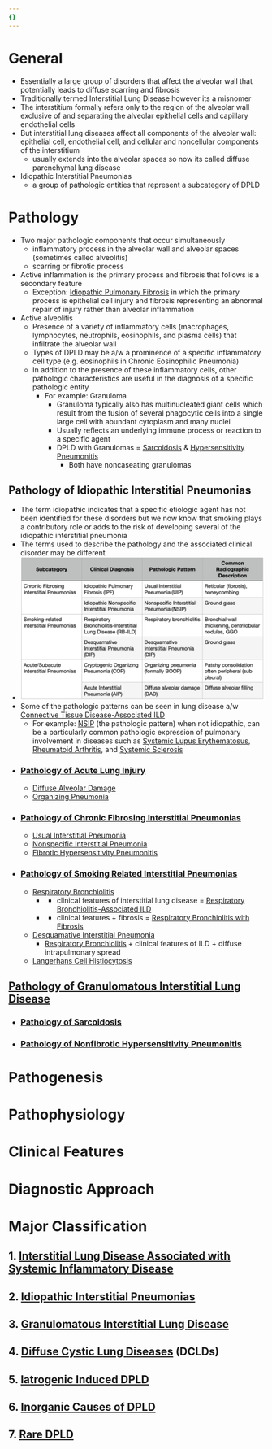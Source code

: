```yaml
---
{}
---
```

   
# General   
   
- Essentially a large group of disorders that affect the alveolar wall that potentially leads to diffuse scarring and fibrosis   
- Traditionally termed Interstitial Lung Disease however its a misnomer   
- The interstitium formally refers only to the region of the alveolar wall exclusive of and separating the alveolar epithelial cells and capillary endothelial cells   
- But interstitial lung diseases affect all components of the alveolar wall: epithelial cell, endothelial cell, and cellular and noncellular components of the interstitium   
	- usually extends into the alveolar spaces so now its called diffuse parenchymal lung disease   
- Idiopathic Interstitial Pneumonias   
	- a group of pathologic entities that represent a subcategory of DPLD   
   
# Pathology   
   
- Two major pathologic components that occur simultaneously   
	- inflammatory process in the alveolar wall and alveolar spaces (sometimes called alveolitis)   
	- scarring or fibrotic process   
- Active inflammation is the primary process and fibrosis that follows is a secondary feature   
	- Exception: [Idiopathic Pulmonary Fibrosis](../../Pulmonary%20Medicine/02.%20Diseases%20of%20the%20Lung%20Parenchyma/02.1.%20Diffuse%20Parenchymal%20Lung%20Disease/Idiopathic%20Interstitial%20Pneumonias/Chronic%20Fibrosing%20Interstitial%20Pneumonias/Idiopathic%20Pulmonary%20Fibrosis.md) in which the primary process is epithelial cell injury and fibrosis representing an abnormal repair of injury rather than alveolar inflammation   
- Active alveolitis   
	- Presence of a variety of inflammatory cells (macrophages, lymphocytes, neutrophils, eosinophils, and plasma cells) that infiltrate the alveolar wall   
	- Types of DPLD may be a/w a prominence of a specific inflammatory cell type (e.g. eosinophils in Chronic Eosinophilic Pneumonia)   
	- In addition to the presence of these inflammatory cells, other pathologic characteristics are useful in the diagnosis of a specific pathologic entity   
		- For example: Granuloma   
			- Granuloma typically also has multinucleated giant cells which result from the fusion of several phagocytic cells into a single large cell with abundant cytoplasm and many nuclei   
			- Usually reflects an underlying immune process or reaction to a specific agent   
			- DPLD with Granulomas = [Sarcoidosis](../../Pulmonary%20Medicine/02.%20Diseases%20of%20the%20Lung%20Parenchyma/02.1.%20Diffuse%20Parenchymal%20Lung%20Disease/Granulomatous%20Interstitial%20Lung%20Disease/Sarcoidosis.md) & [Hypersensitivity Pneumonitis](../../Pulmonary%20Medicine/02.%20Diseases%20of%20the%20Lung%20Parenchyma/02.1.%20Diffuse%20Parenchymal%20Lung%20Disease/Granulomatous%20Interstitial%20Lung%20Disease/Hypersensitivity%20Pneumonitis.md)   
				- Both have noncaseating granulomas   
## Pathology of Idiopathic Interstitial Pneumonias   
   
- The term idiopathic indicates that a specific etiologic agent has not been identified for these disorders but we now know that smoking plays a contributory role or adds to the risk of developing several of the idiopathic interstitial pneumonia   
- The terms used to describe the pathology and the associated clinical disorder may be different   
- ![](../../Pulmonary%20Medicine/02.%20Diseases%20of%20the%20Lung%20Parenchyma/attachments/Pasted%20image%2020220310111255.png)   
- Some of the pathologic patterns can be seen in lung disease a/w [Connective Tissue Disease-Associated ILD](../../Pulmonary%20Medicine/02.%20Diseases%20of%20the%20Lung%20Parenchyma/02.1.%20Diffuse%20Parenchymal%20Lung%20Disease/Interstitial%20Lung%20Disease%20Associated%20with%20Systemic%20Inflammatory%20Disease/Connective%20Tissue%20Disease-Associated%20ILD.md)   
	- For example: [NSIP](/not_created.md) (the pathologic pattern) when not idiopathic, can be a particularly common pathologic expression of pulmonary involvement in diseases such as [Systemic Lupus Erythematosus](../../Pulmonary%20Medicine/02.%20Diseases%20of%20the%20Lung%20Parenchyma/02.1.%20Diffuse%20Parenchymal%20Lung%20Disease/Interstitial%20Lung%20Disease%20Associated%20with%20Systemic%20Inflammatory%20Disease/Connective%20Tissue%20Disease-Associated%20ILD/Systemic%20Lupus%20Erythematosus.md), [Rheumatoid Arthritis](../../Pulmonary%20Medicine/02.%20Diseases%20of%20the%20Lung%20Parenchyma/02.1.%20Diffuse%20Parenchymal%20Lung%20Disease/Interstitial%20Lung%20Disease%20Associated%20with%20Systemic%20Inflammatory%20Disease/Connective%20Tissue%20Disease-Associated%20ILD/Rheumatoid%20Arthritis.md), and [Systemic Sclerosis](../../Pulmonary%20Medicine/02.%20Diseases%20of%20the%20Lung%20Parenchyma/02.1.%20Diffuse%20Parenchymal%20Lung%20Disease/Interstitial%20Lung%20Disease%20Associated%20with%20Systemic%20Inflammatory%20Disease/Connective%20Tissue%20Disease-Associated%20ILD/Systemic%20Sclerosis.md)   
- ### [Pathology of Acute Lung Injury](../../Pulmonary%20Medicine/13.%20Pulmonary%20Pathology/Pathology%20of%20Parenchymal%20Diseases/Pathology%20of%20Acute%20Lung%20Injury.md)   
	- [Diffuse Alveolar Damage](../../Pulmonary%20Medicine/13.%20Pulmonary%20Pathology/Pathology%20of%20Parenchymal%20Diseases/Pathology%20of%20Acute%20Lung%20Injury/Diffuse%20Alveolar%20Damage.md)   
	- [Organizing Pneumonia](../../Pulmonary%20Medicine/13.%20Pulmonary%20Pathology/Pathology%20of%20Parenchymal%20Diseases/Pathology%20of%20Acute%20Lung%20Injury/Organizing%20Pneumonia.md)   
- ### [Pathology of Chronic Fibrosing Interstitial Pneumonias](../../Pulmonary%20Medicine/13.%20Pulmonary%20Pathology/Pathology%20of%20Parenchymal%20Diseases/Pathology%20of%20Chronic%20Fibrosing%20Interstitial%20Pneumonias.md)   
	- [Usual Interstitial Pneumonia](../../Pulmonary%20Medicine/13.%20Pulmonary%20Pathology/Pathology%20of%20Parenchymal%20Diseases/Pathology%20of%20Chronic%20Fibrosing%20Interstitial%20Pneumonias/Usual%20Interstitial%20Pneumonia.md)   
	- [Nonspecific Interstitial Pneumonia](../../Pulmonary%20Medicine/13.%20Pulmonary%20Pathology/Pathology%20of%20Parenchymal%20Diseases/Pathology%20of%20Chronic%20Fibrosing%20Interstitial%20Pneumonias/Nonspecific%20Interstitial%20Pneumonia.md)   
	- [Fibrotic Hypersensitivity Pneumonitis](../../Pulmonary%20Medicine/13.%20Pulmonary%20Pathology/Pathology%20of%20Parenchymal%20Diseases/Pathology%20of%20Chronic%20Fibrosing%20Interstitial%20Pneumonias/Fibrotic%20Hypersensitivity%20Pneumonitis.md)   
- ### [Pathology of Smoking Related Interstitial Pneumonias](../../Pulmonary%20Medicine/13.%20Pulmonary%20Pathology/Pathology%20of%20Parenchymal%20Diseases/Pathology%20of%20Smoking%20Related%20Interstitial%20Pneumonias.md)   
	- [Respiratory Bronchiolitis](../../Pulmonary%20Medicine/13.%20Pulmonary%20Pathology/Pathology%20of%20Parenchymal%20Diseases/Pathology%20of%20Smoking%20Related%20Interstitial%20Pneumonias/Respiratory%20Bronchiolitis.md)   
		- + clinical features of interstitial lung disease = [Respiratory Bronchiolitis-Associated ILD](../../Pulmonary%20Medicine/02.%20Diseases%20of%20the%20Lung%20Parenchyma/02.1.%20Diffuse%20Parenchymal%20Lung%20Disease/Idiopathic%20Interstitial%20Pneumonias/Smoking%20Related%20Interstitial%20Pneumonia/Respiratory%20Bronchiolitis-Associated%20ILD.md)   
		- - clinical features + fibrosis = [Respiratory Bronchiolitis with Fibrosis](/not_created.md)   
	- [Desquamative Interstitial Pneumonia](../../Pulmonary%20Medicine/02.%20Diseases%20of%20the%20Lung%20Parenchyma/02.1.%20Diffuse%20Parenchymal%20Lung%20Disease/Idiopathic%20Interstitial%20Pneumonias/Smoking%20Related%20Interstitial%20Pneumonia/Desquamative%20Interstitial%20Pneumonia.md)   
		- [Respiratory Bronchiolitis](../../Pulmonary%20Medicine/13.%20Pulmonary%20Pathology/Pathology%20of%20Parenchymal%20Diseases/Pathology%20of%20Smoking%20Related%20Interstitial%20Pneumonias/Respiratory%20Bronchiolitis.md) + clinical features of ILD + diffuse intrapulmonary spread   
	- [Langerhans Cell Histiocytosis](../../Pulmonary%20Medicine/13.%20Pulmonary%20Pathology/Pathology%20of%20Parenchymal%20Diseases/Pathology%20of%20Smoking%20Related%20Interstitial%20Pneumonias/Langerhans%20Cell%20Histiocytosis.md)   
## [Pathology of Granulomatous Interstitial Lung Disease](../../Pulmonary%20Medicine/13.%20Pulmonary%20Pathology/Pathology%20of%20Parenchymal%20Diseases/Pathology%20of%20Granulomatous%20Interstitial%20Lung%20Disease.md)   
   
- ### [Pathology of Sarcoidosis](../../Pulmonary%20Medicine/13.%20Pulmonary%20Pathology/Pathology%20of%20Parenchymal%20Diseases/Pathology%20of%20Granulomatous%20Interstitial%20Lung%20Disease/Pathology%20of%20Sarcoidosis.md)   
- ### [Pathology of Nonfibrotic Hypersensitivity Pneumonitis](../../Pulmonary%20Medicine/13.%20Pulmonary%20Pathology/Pathology%20of%20Parenchymal%20Diseases/Pathology%20of%20Granulomatous%20Interstitial%20Lung%20Disease/Pathology%20of%20Nonfibrotic%20Hypersensitivity%20Pneumonitis.md)   
   
# Pathogenesis   
# Pathophysiology   
# Clinical Features   
# Diagnostic Approach   
# Major Classification   
## 1. [Interstitial Lung Disease Associated with Systemic Inflammatory Disease](../../Pulmonary%20Medicine/02.%20Diseases%20of%20the%20Lung%20Parenchyma/02.1.%20Diffuse%20Parenchymal%20Lung%20Disease/Interstitial%20Lung%20Disease%20Associated%20with%20Systemic%20Inflammatory%20Disease.md)   
## 2. [Idiopathic Interstitial Pneumonias](../../Pulmonary%20Medicine/02.%20Diseases%20of%20the%20Lung%20Parenchyma/02.1.%20Diffuse%20Parenchymal%20Lung%20Disease/Idiopathic%20Interstitial%20Pneumonias.md)   
## 3. [Granulomatous Interstitial Lung Disease](../../Pulmonary%20Medicine/02.%20Diseases%20of%20the%20Lung%20Parenchyma/02.1.%20Diffuse%20Parenchymal%20Lung%20Disease/Granulomatous%20Interstitial%20Lung%20Disease.md)   
## 4. [Diffuse Cystic Lung Diseases](../../Pulmonary%20Medicine/02.%20Diseases%20of%20the%20Lung%20Parenchyma/02.1.%20Diffuse%20Parenchymal%20Lung%20Disease/Diffuse%20Cystic%20Lung%20Diseases.md) (DCLDs)   
## 5. [Iatrogenic Induced DPLD](../../Pulmonary%20Medicine/02.%20Diseases%20of%20the%20Lung%20Parenchyma/02.1.%20Diffuse%20Parenchymal%20Lung%20Disease/Iatrogenic%20Induced%20DPLD.md)   
## 6. [Inorganic Causes of DPLD](../../Pulmonary%20Medicine/02.%20Diseases%20of%20the%20Lung%20Parenchyma/02.1.%20Diffuse%20Parenchymal%20Lung%20Disease/Inorganic%20Causes%20of%20DPLD.md)   
## 7. [Rare DPLD](../../Pulmonary%20Medicine/02.%20Diseases%20of%20the%20Lung%20Parenchyma/02.1.%20Diffuse%20Parenchymal%20Lung%20Disease/Rare%20DPLD.md)